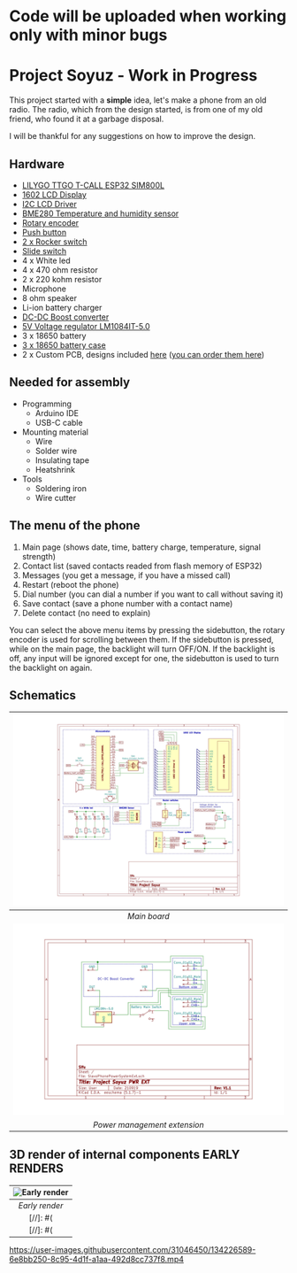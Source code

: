 Code will be uploaded when working only with minor bugs
=======================================================
Project Soyuz - Work in Progress
================================

This project started with a __simple__ idea, let's make a phone from an old radio.
The radio, which from the design started, is from one of my old friend, who found it at a garbage disposal.

I will be thankful for any suggestions on how to improve the design.

Hardware
--------

* [LILYGO TTGO T-CALL ESP32 SIM800L](https://www.aliexpress.com/item/33045221960.html "Order here")
* [1602 LCD Display](https://www.hestore.hu/prod_10036401.html "Order here")
* [I2C LCD Driver](https://www.hestore.hu/prod_10035516.html "Order here")
* [BME280 Temperature and humidity sensor](https://www.hestore.hu/prod_10039068.html "Order here")
* [Rotary encoder](https://www.hestore.hu/prod_10040813.html "Order here")
* [Push button](https://www.hestore.hu/prod_10028247.html "Order here")
* [2 x Rocker switch](https://www.hestore.hu/prod_10028128.html "Order here")
* [Slide switch](https://www.hestore.hu/prod_10042063.html "Order here")
* 4 x White led
* 4 x 470 ohm resistor
* 2 x 220 kohm resistor
* Microphone
* 8 ohm speaker
* Li-ion battery charger
* [DC-DC Boost converter](https://www.hestore.hu/prod_10042081.html "Order here")
* [5V Voltage regulator LM1084IT-5.0](https://www.hestore.hu/prod_10026480.html "Order here")
* 3 x 18650 battery
* [3 x 18650 battery case](https://www.hestore.hu/prod_10037304.html "Order here")
* 2 x Custom PCB, designs included [here](https://github.com/hidvegarpi/Prog2_Project/tree/main/PCB%20files) ([you can order them here](https://jlcpcb.com/ "JLC PCB"))

Needed for assembly
-------------------

* Programming
	* Arduino IDE
	* USB-C cable
* Mounting material
	* Wire
	* Solder wire
	* Insulating tape
	* Heatshrink
* Tools
	* Soldering iron
	* Wire cutter
	
The menu of the phone
---------------------

1. Main page (shows date, time, battery charge, temperature, signal strength)
1. Contact list (saved contacts readed from flash memory of ESP32)
1. Messages (you get a message, if you have a missed call)
1. Restart (reboot the phone)
1. Dial number (you can dial a number if you want to call without saving it)
1. Save contact (save a phone number with a contact name)
1. Delete contact (no need to explain)

You can select the above menu items by pressing the sidebutton, the rotary encoder is used for scrolling between them.
If the sidebutton is pressed, while on the main page, the backlight will turn OFF/ON.
If the backlight is off, any input will be ignored except for one, the sidebutton is used to turn the backlight on again.

Schematics
----------
|![Schematic](https://github.com/hidvegarpi/Prog2_Project/blob/main/PCB%20files/Schematics/Project%20Soyuz%20Schematic.jpg)|
|:--:|
|*Main board*|
|![Schematic](https://github.com/hidvegarpi/Prog2_Project/blob/main/PCB%20files/Schematics/Project%20Soyuz%20PWR%20EXT%20Schematic.jpg)|
|*Power management extension*|


3D render of internal components EARLY RENDERS
----------------------------------------------

|![Early render](https://github.com/hidvegarpi/Prog2_Project/blob/main/3D%20Renders/early_render_of_internal_components_1.png)|
|:--:|
|*Early render*|
[//]: #(|[![Video](https://img.youtube.com/vi/-1axZrk7Lxg/maxresdefault.jpg)](https://youtu.be/-1axZrk7Lxg)|)
[//]: #(|*Early render video (click on image)*|)

https://user-images.githubusercontent.com/31046450/134226589-6e8bb250-8c95-4d1f-a1aa-492d8cc737f8.mp4
